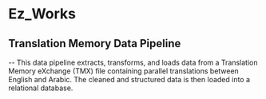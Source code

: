 # Ez_Works

## Translation Memory Data Pipeline

-- This data pipeline extracts, transforms, and loads data from a Translation Memory eXchange (TMX) file containing parallel translations between English and Arabic. The cleaned and structured data is then loaded into a relational database.
